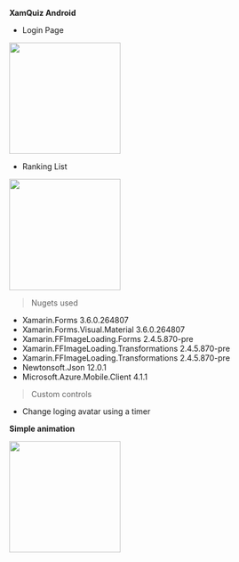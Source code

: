 **XamQuiz Android**

- Login Page


<img src="https://i.imgur.com/JirgAH9.png" width="200">



- Ranking List



<img src="https://i.imgur.com/0DrI2Gd.png" width="200">

> Nugets used

- Xamarin.Forms 3.6.0.264807
- Xamarin.Forms.Visual.Material 3.6.0.264807
- Xamarin.FFImageLoading.Forms 2.4.5.870-pre
- Xamarin.FFImageLoading.Transformations 2.4.5.870-pre
- Xamarin.FFImageLoading.Transformations 2.4.5.870-pre
- Newtonsoft.Json 12.0.1
- Microsoft.Azure.Mobile.Client 4.1.1


> Custom controls

- Change loging avatar using a timer

**Simple animation**

<img src="https://i.imgur.com/OeWphmG.gif" width="200">



